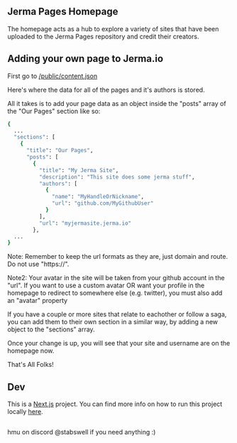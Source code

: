 
## Jerma Pages Homepage
The homepage acts as a hub to explore a variety of sites that have been uploaded to the Jerma Pages repository and credit their creators.

## Adding your own page to Jerma.io
First go to [/public/content.json](https://github.com/JermaSites/jerma-homepage/blob/main/public/content.json)

Here's where the data for all of the pages and it's authors is stored. 

All it takes is to add your page data as an object inside the "posts" array of the "Our Pages" section like so: 
```bash
{
  ...
  "sections": [
    {
      "title": "Our Pages",
      "posts": [
        {
          "title": "My Jerma Site",
          "description": "This site does some jerma stuff",
          "authors": [
            {
              "name": "MyHandleOrNickname",
              "url": "github.com/MyGithubUser"
            }
          ],
          "url": "myjermasite.jerma.io"
        },
  ...
}
```
Note: Remember to keep the url formats as they are, just domain and route. Do not use "https://".

Note2: Your avatar in the site will be taken from your github account in the "url". If you want to use a custom avatar OR want your profile in the homepage to redirect to somewhere else (e.g. twitter), you must also add an "avatar" property

If you have a couple or more sites that relate to eachother or follow a saga, you can add them to their own section in a similar way, by adding a new object to the "sections" array.

Once your change is up, you will see that your site and username are on the homepage now.

That's All Folks!

## Dev
This is a [Next.js](https://nextjs.org/) project.
You can find more info on how to run this project locally [here](https://nextjs.org/docs/getting-started/installation#run-the-development-server).

##
hmu on discord @stabswell if you need anything :)
